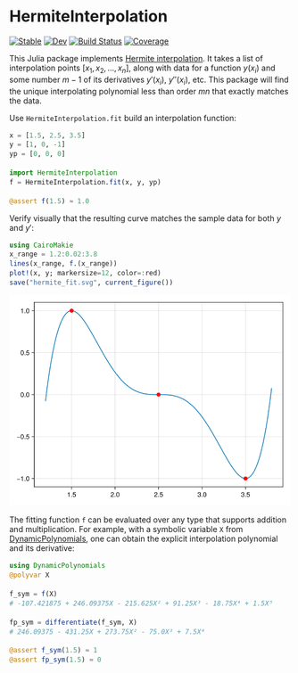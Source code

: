 # HermiteInterpolation

[![Stable](https://img.shields.io/badge/docs-stable-blue.svg)](https://kbarros.github.io/HermiteInterpolation.jl/stable/)
[![Dev](https://img.shields.io/badge/docs-dev-blue.svg)](https://kbarros.github.io/HermiteInterpolation.jl/dev/)
[![Build Status](https://github.com/kbarros/HermiteInterpolation.jl/actions/workflows/CI.yml/badge.svg?branch=main)](https://github.com/kbarros/HermiteInterpolation.jl/actions/workflows/CI.yml?query=branch%3Amain)
[![Coverage](https://codecov.io/gh/kbarros/HermiteInterpolation.jl/branch/main/graph/badge.svg)](https://codecov.io/gh/kbarros/HermiteInterpolation.jl)

This Julia package implements [Hermite interpolation](https://en.wikipedia.org/wiki/Hermite_interpolation). It takes a list of interpolation points $[x_1, x_2, …, x_n]$, along with data for a
function $y(x_i)$ and some number $m-1$ of its derivatives $y'(x_i)$, $y''(x_i)$, etc. This package will find the unique interpolating polynomial less than order $m n$ that exactly matches the data.

Use `HermiteInterpolation.fit` build an interpolation function:

```jl
x = [1.5, 2.5, 3.5]
y = [1, 0, -1]
yp = [0, 0, 0]

import HermiteInterpolation
f = HermiteInterpolation.fit(x, y, yp)

@assert f(1.5) ≈ 1.0
```

Verify visually that the resulting curve matches the sample data for both $y$ and $y'$:

```jl
using CairoMakie
x_range = 1.2:0.02:3.8
lines(x_range, f.(x_range))
plot!(x, y; markersize=12, color=:red)
save("hermite_fit.svg", current_figure())
```

<img src="./assets/hermite_fit.svg"></img>


The fitting function `f` can be evaluated over any type that supports addition and multiplication. For example, with a symbolic variable `X` from [DynamicPolynomials](https://github.com/JuliaAlgebra/DynamicPolynomials.jl), one can obtain the explicit interpolation polynomial and its derivative:

```jl
using DynamicPolynomials
@polyvar X

f_sym = f(X)
# -107.421875 + 246.09375X - 215.625X² + 91.25X³ - 18.75X⁴ + 1.5X⁵

fp_sym = differentiate(f_sym, X)
# 246.09375 - 431.25X + 273.75X² - 75.0X³ + 7.5X⁴

@assert f_sym(1.5) ≈ 1
@assert fp_sym(1.5) ≈ 0
```

